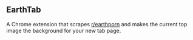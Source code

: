 EarthTab
---

A Chrome extension that scrapes [r/earthporn](http://www.reddit.com/r/EarthPorn/) and makes the current top image the background for your new tab page.





